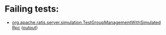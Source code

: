 # Failing tests: 

 * [org.apache.ratis.server.simulation.TestGroupManagementWithSimulatedRpc](ratis-test/org.apache.ratis.server.simulation.TestGroupManagementWithSimulatedRpc.txt) ([output](ratis-test/org.apache.ratis.server.simulation.TestGroupManagementWithSimulatedRpc-output.txt))
